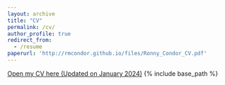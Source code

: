 ```yaml
---
layout: archive
title: "CV"
permalink: /cv/
author_profile: true
redirect_from:
  - /resume
paperurl: 'http://rmcondor.github.io/files/Ronny_Condor_CV.pdf'
---
```


[Open my CV here (Updated on January 2024)](http://rmcondor.github.io/files/Ronny_Condor_CV.pdf)
{% include base_path %}

